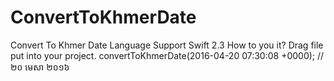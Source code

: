 # ConvertToKhmerDate
Convert To Khmer Date Language Support Swift 2.3
How to you it?
Drag file put into your project.
convertToKhmerDate(2016-04-20 07:30:08 +0000);
// ២០ មេសា ២០១៦
